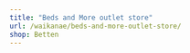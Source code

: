 ```yaml
---
title: "Beds and More outlet store"
url: /waikanae/beds-and-more-outlet-store/
shop: Betten
---
```

